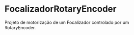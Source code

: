 # FocalizadorRotaryEncoder
Projeto de motorização de um Focalizador controlado por um RotaryEncoder.
